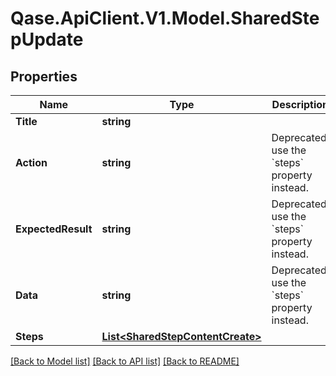 # Qase.ApiClient.V1.Model.SharedStepUpdate

## Properties

Name | Type | Description | Notes
------------ | ------------- | ------------- | -------------
**Title** | **string** |  | 
**Action** | **string** | Deprecated, use the &#x60;steps&#x60; property instead. | [optional] 
**ExpectedResult** | **string** | Deprecated, use the &#x60;steps&#x60; property instead. | [optional] 
**Data** | **string** | Deprecated, use the &#x60;steps&#x60; property instead. | [optional] 
**Steps** | [**List&lt;SharedStepContentCreate&gt;**](SharedStepContentCreate.md) |  | [optional] 

[[Back to Model list]](../../README.md#documentation-for-models) [[Back to API list]](../../README.md#documentation-for-api-endpoints) [[Back to README]](../../README.md)

